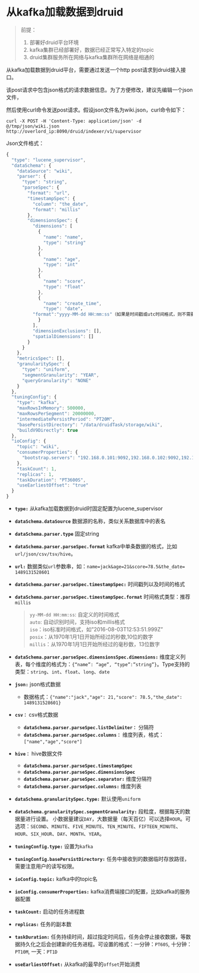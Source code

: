 # 从kafka加载数据到druid

> 前提：
  > 1. 部署好druid平台环境
  > 2. kafka集群已经部署好，数据已经正常写入特定的topic
  > 3. druid集群服务所在网络与kafka集群所在网络是相通的

从kafka加载数据到druid平台，需要通过发送一个http post请求到druid接入接口。

该post请求中包含json格式的请求数据信息。为了方便修改，建议先编辑一个json文件，

然后使用curl命令发送post请求。假设json文件名为wiki.json，curl命令如下：

```shell
curl -X POST -H 'Content-Type: application/json' -d @/tmp/json/wiki.json http://overlord_ip:8090/druid/indexer/v1/supervisor
```

Json文件格式：

```javascript
{
  "type": "lucene_supervisor",
  "dataSchema": {
    "dataSource": "wiki",
    "parser": {
      "type": "string",
      "parseSpec": {
        "format": "url",
        "timestampSpec": {
          "column": "the_date",
          "format": "millis"
        },
        "dimensionsSpec": {
          "dimensions": [
            {
              "name": "name",
              "type": "string"
            },    			
            {
              "name": "age",
              "type": "int"
            },
            {
              "name": "score",
              "type": "float"
            },
            {
              "name": "create_time",
              "type": "date"，
	      "format":"yyyy-MM-dd HH:mm:ss"（如果是时间戳或utc时间格式，则不需要设置format）
            }
          ],
          "dimensionExclusions": [],
          "spatialDimensions": []
        }
      }
    },
    "metricsSpec": [],
    "granularitySpec": {
      "type": "uniform",
      "segmentGranularity": "YEAR",
      "queryGranularity": "NONE"
    }
  },
  "tuningConfig": {
    "type": "kafka",
    "maxRowsInMemory": 500000,
    "maxRowsPerSegment": 20000000,
    "intermediatePersistPeriod": "PT20M",
    "basePersistDirectory": "/data/druidTask/storage/wiki",
    "buildV9Directly": true
  },
  "ioConfig": {
    "topic": "wiki",
    "consumerProperties": {
      "bootstrap.servers": "192.168.0.101:9092,192.168.0.102:9092,192.168.0.103:9092"
    },
    "taskCount": 1,
    "replicas": 1,
    "taskDuration": "PT3600S",
    "useEarliestOffset": "true"
  }
}
```

- **`type:`** 从kafka加载数据到druid时固定配置为lucene_supervisor
- **`dataSchema.dataSource`**  数据源的名称，类似关系数据库中的表名
- **`dataSchema.parser.type`**  固定string
- **`dataSchema.parser.parseSpec.format`** kafka中单条数据的格式，比如`url/json/csv/tsv/hive`。

- **`url:`** 数据类似`url`参数串，如：`name=jack&age=21&score=78.5&the_date= 1489131528601`

- **`dataSchema.parser.parseSpec.timestampSpec:`** 时间戳列以及时间的格式  
- **`dataSchema.parser.parseSpec.timestampSpec.format`** 时间格式类型：推荐`millis`  
	> `yy-MM-dd HH:mm:ss`: 自定义的时间格式  
	> `auto`: 自动识别时间，支持iso和millis格式  
  > `iso`：iso标准时间格式，如”2016-08-03T12:53:51.999Z”  
  > `posix`：从1970年1月1日开始所经过的秒数,10位的数字  
  > `millis`：从1970年1月1日开始所经过的毫秒数，13位数字  
- **`dataSchema.parser.parseSpec.dimensionsSpec.dimensions:`** 维度定义列表，每个维度的格式为：`{“name”: “age”, “type”:”string”}`。Type支持的类型：`string`、`int`、`float`、`long`、`date`  

- **`json:`** json格式数据
	- 数据格式：`{"name":"jack","age": 21,"score": 78.5,"the_date": 1489131528601}`

- **`csv：`** csv格式数据  
	- **`dataSchema.parser.parseSpec.listDelimiter：`** 分隔符
	- **`dataSchema.parser.parseSpec.columns：`** 维度列表，格式：`["name","age","score"]`  

- **`hive：`** hive数据文件
	- **`dataSchema.parser.parseSpec.timestampSpec`**
	- **`dataSchema.parser.parseSpec.dimensionsSpec`**
	- **`dataSchema.parser.parseSpec.separator:`** 维度分隔符
	- **`dataSchema.parser.parseSpec.columns:`** 维度列表

- **`dataSchema.granularitySpec.type:`** 默认使用`uniform`
- **`dataSchema.granularitySpec.segmentGranularity:`** 段粒度，根据每天的数据量进行设置。
小数据量建议`DAY`，大数据量（每天百亿）可以选择`HOUR`。可选项：`SECOND`、`MINUTE`、`FIVE_MINUTE`、`TEN_MINUTE`、`FIFTEEN_MINUTE`、`HOUR`、`SIX_HOUR`、`DAY`、`MONTH`、`YEAR`。

- **`tuningConfig.type:`** 设置为`kafka`
- **`tuningConfig.basePersistDirectory:`** 任务中接收到的数据临时存放路径，需要注意用户的读写权限。
- **`ioConfig.topic:`** kafka中的topic名  
- **`ioConfig.consumerProperties:`** kafka消费端接口的配置，比如kafka的服务器配置  
- **`taskCount:`** 启动的任务进程数  
- **`replicas:`** 任务的副本数  
- **`taskDuration:`** 任务持续时间，超过指定时间后，任务会停止接收数据，等数据持久化之后会创建新的任务进程。可设置的格式：一分钟：`PT60S`, 十分钟：`PT10M`, 一天：`PT1D`  
- **`useEarliestOffset:`** 从kafka的最早的`offset`开始消费  
